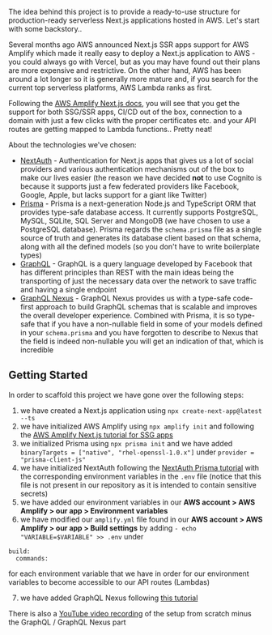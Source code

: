  The idea behind this project is to provide a ready-to-use structure for production-ready serverless Next.js applications hosted in AWS. Let's start with some backstory..
 
 Several months ago AWS announced Next.js SSR apps support for AWS Amplify which made it really easy to deploy a Next.js application to AWS - you could always go with Vercel, but as you may have found out their plans are more expensive and restrictive. On the other hand, AWS has been around a lot longer so it is generally more mature and, if you search for the current top serverless platforms, AWS Lambda ranks as first.
 
 Following the [AWS Amplify Next.js docs](https://docs.amplify.aws/guides/hosting/nextjs/q/platform/js/), you will see that you get the support for both SSG/SSR apps, CI/CD out of the box, connection to a domain with just a few clicks with the proper certificates etc. and your API routes are getting mapped to Lambda functions.. Pretty neat!
 
 About the technologies we've chosen:
 
 - [NextAuth](https://next-auth.js.org/) - Authentication for Next.js apps that gives us a lot of social providers and various authentication mechanisms out of the box to make our lives easier (the reason we have decided **not** to use Cognito is because it supports just a few federated providers like Facebook, Google, Apple, but lacks support for a giant like Twitter)
 - [Prisma](https://www.prisma.io/) - Prisma is a next-generation Node.js and TypeScript ORM that provides type-safe database access. It currently supports PostgreSQL, MySQL, SQLite, SQL Server and MongoDB (we have chosen to use a PostgreSQL database). Prisma regards the ```schema.prisma``` file as a single source of truth and generates its database client based on that schema, along with all the defined models (so you don't have to write boilerplate types)
 - [GraphQL](https://graphql.org/) - GraphQL is a query language developed by Facebook that has different principles than REST with the main ideas being the transporting of just the necessary data over the network to save traffic and having a single endpoint
 - [GraphQL Nexus](https://nexusjs.org/) - GraphQL Nexus provides us with a type-safe code-first approach to build GraphQL schemas that is scalable and improves the overall developer experience. Combined with Prisma, it is so type-safe that if you have a non-nullable field in some of your models defined in your ```schema.prisma``` and you have forgotten to describe to Nexus that the field is indeed non-nullable you will get an indication of that, which is incredible

## Getting Started

In order to scaffold this project we have gone over the following steps:

1. we have created a Next.js application using ```npx create-next-app@latest --ts```
2. we have initialized AWS Amplify using ```npx amplify init``` and following the [AWS Amplify Next.js tutorial for SSG apps](https://docs.amplify.aws/guides/hosting/nextjs/q/platform/js/#adding-amplify-hosting-1)
3. we initialized Prisma using ```npx prisma init``` and we have added ```binaryTargets = ["native", "rhel-openssl-1.0.x"]``` under ```provider = "prisma-client-js"```
4. we have initialized NextAuth following the [NextAuth Prisma tutorial](https://next-auth.js.org/adapters/prisma) with the corresponding environment variables in the ```.env``` file (notice that this file is not present in our repository as it is intended to contain sensitive secrets)
5. we have added our environment variables in our **AWS account > AWS Amplify > our app > Environment variables**
6. we have modified our ```amplify.yml``` file found in our **AWS account > AWS Amplify > our app > Build settings** by adding ```- echo "VARIABLE=$VARIABLE" >> .env``` under
```
build:
  commands:
```
for each environment variable that we have in order for our environment variables to become accessible to our API routes (Lambdas)

7. we have added GraphQL Nexus following [this tutorial](https://www.prisma.io/blog/fullstack-nextjs-graphql-prisma-2-fwpc6ds155)

There is also a [YouTube video recording](https://www.youtube.com/watch?v=YvoyHgZWSFY) of the setup from scratch minus the GraphQL / GraphQL Nexus part
